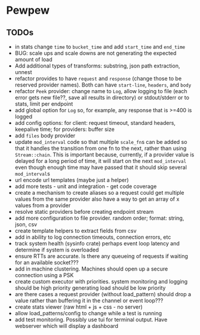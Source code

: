 # Pewpew

## TODOs
- in stats change `time` to `bucket_time` and add `start_time` and `end_time`
- BUG: scale ups and scale downs are not generating the expected amount of load
- Add additional types of transforms: substring, json path extraction, unnest
- refactor provides to have `request` and `response` (change those to be reserved provider names). Both can have `start-line`, `headers`, and `body`
- refactor `Peek` provider: change name to `Log`, allow logging to file (each error gets new file??, save all results in directory)
      or stdout/stderr or to stats, limit per endpoint
- add global option for `Log` so, for example, any response that is >=400 is logged
- add config options: for client: request timeout, standard headers, keepalive time; for providers: buffer size
- add `files` body provider
- update `mod_interval` code so that multiple `scale_fn`s can be added so that it handles the transition from
      one fn to the next, rather than using `Stream::chain`. This is important because, currently, if a
      provider value is delayed for a long period of time, it will start on the next `mod_interval` even
      though enough time may have passed that it should skip several `mod_interval`s
- url encode url templates (maybe just a helper)
- add more tests - unit and integration - get code coverage
- create a mechanism to create aliases so a request could get multiple values from the same provider
      also have a way to get an array of x values from a provider
- resolve static providers before creating endpoint stream
- add more configuration to file provider. random order; format: string, json, csv
- create template helpers to extract fields from csv
- add in ability to log connection timeouts, connection errors, etc
- track system health (sysinfo crate) perhaps event loop latency and determine if system is overloaded
- ensure RTTs are accurate. Is there any queueing of requests if waiting for an available socket???
- add in machine clustering. Machines should open up a secure connection using a PSK
- create custom executor with priorities. system monitoring and logging should be high priority
      generating load should be low priority
- are there cases a request provider (without load_pattern) should drop a value rather than buffering it
      in the channel or event loop???
- create stats viewer (raw html + js + css - no server)
- allow load_patterns/config to change while a test is running
- add test monitoring. Possibly use tui for terminal output. Have webserver which will display a dashboard